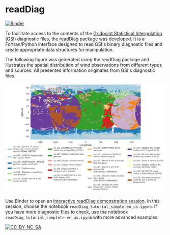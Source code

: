 # readDiag

[![Binder](https://mybinder.org/badge_logo.svg)](https://mybinder.org/v2/gh/GAD-DIMNT-CPTEC/readDiag/HEAD)

To facilitate access to the contents of the [Gridpoint Statistical Interpolation (GSI)](https://dtcenter.org/community-code/gridpoint-statistical-interpolation-gsi) diagnostic files, the [readDiag](https://github.com/GAD-DIMNT-CPTEC/readDiag) package was developed. It is a Fortran/Python interface designed to read GSI's binary diagnostic files and create appropriate data structures for manipulation.

The following figure was generated using the readDiag package and illustrates the spatial distribution of wind observations from different types and sources. All presented information originates from GSI's diagnostic files.

![image](../imgs/uv_GSI_3_7.png)

Use Binder to open an [interactive readDiag demonstration session](https://mybinder.org/v2/gh/GAD-DIMNT-CPTEC/readDiag/HEAD). In this session, choose the notebook `readDiag_tutorial_simple-en_us.ipynb`. If you have more diagnostic files to check, use the notebook `readDiag_tutorial_complete-en_us.ipynb` with more advanced examples.

<a href="https://creativecommons.org/licenses/by-nc-sa/4.0/legalcode" target="_blank"><img src="https://mirrors.creativecommons.org/presskit/buttons/88x31/png/by-nc-sa.png" alt="CC-BY-NC-SA" width="100"/></a>
